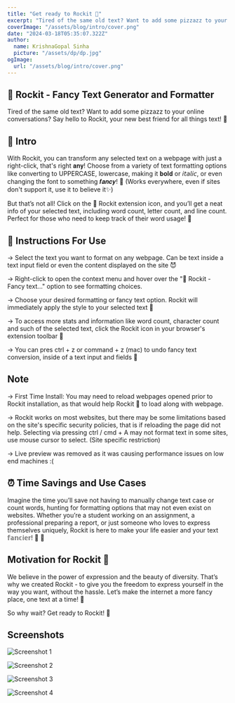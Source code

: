```yaml
---
title: "Get ready to Rockit 🚀"
excerpt: "Tired of the same old text? Want to add some pizzazz to your online conversations? Say hello to Rockit, your new best friend for all things text! 🎉"
coverImage: "/assets/blog/intro/cover.png"
date: "2024-03-18T05:35:07.322Z"
author:
  name: KrishnaGopal Sinha
  picture: "/assets/dp/dp.jpg"
ogImage:
  url: "/assets/blog/intro/cover.png"
---
```


## 🚀 Rockit - Fancy Text Generator and Formatter

Tired of the same old text? Want to add some pizzazz to your online conversations? Say hello to Rockit, your new best friend for all things text! 🎉

## 👾 Intro

With Rockit, you can transform any selected text on a webpage with just a right-click, that's right 𝐚𝐧𝐲! Choose from a variety of text formatting options like converting to UPPERCASE, lowercase, making it 𝐛𝐨𝐥𝐝 or 𝘪𝘵𝘢𝘭𝘪𝘤, or even changing the font to something 𝒇𝒂𝒏𝒄𝒚! 🌟 (Works everywhere, even if sites don't support it, use it to believe it✨)

But that’s not all! Click on the 🚀 Rockit extension icon, and you’ll get a neat info of your selected text, including word count, letter count, and line count. Perfect for those who need to keep track of their word usage! 📝

## 👮 Instructions For Use

-> Select the text you want to format on any webpage. Can be text inside a text input field or even the content displayed on the site 😈

-> Right-click to open the context menu and hover over the "🚀 Rockit - Fancy text..." option to see formatting choices.

-> Choose your desired formatting or fancy text option. Rockit will immediately apply the style to your selected text 🥳

-> To access more stats and information like word count, character count and such of the selected text, click the Rockit icon in your browser's extension toolbar 💃

-> You can pres ctrl + z or command + z (mac) to undo fancy text conversion, inside of a text input and fields 👻

## Note

-> First Time Install: You may need to reload webpages opened prior to Rockit installation, as that would help Rockit 🚀 to load along with webpage.

-> Rockit works on most websites, but there may be some limitations based on the site's specific security policies, that is if reloading the page did not help. Selecting via pressing ctrl / cmd + A may not format text in some sites, use mouse cursor to select. (Site specific restriction)

-> Live preview was removed as it was causing performance issues on low end machines :(

## ⏰ Time Savings and Use Cases

Imagine the time you’ll save not having to manually change text case or count words, hunting for formatting options that may not even exist on websites. Whether you’re a student working on an assignment, a professional preparing a report, or just someone who loves to express themselves uniquely, Rockit is here to make your life easier and your text 𝕗𝕒𝕟𝕔𝕚𝕖𝕣! 🌈 🎈

## Motivation for Rockit 🤘

We believe in the power of expression and the beauty of diversity. That’s why we created Rockit - to give you the freedom to express yourself in the way you want, without the hassle. Let’s make the internet a more fancy place, one text at a time! 🌈

So why wait? Get ready to Rockit! 🚀

## Screenshots

![Screenshot 1](/assets/ss1.png)

![Screenshot 2](/assets/ss2.png)

![Screenshot 3](/assets/ss3.png)

![Screenshot 4](/assets/ss4.png)
